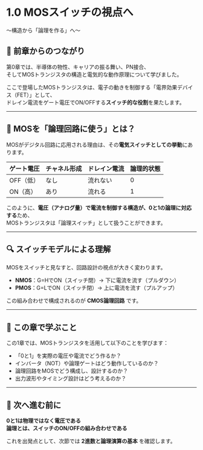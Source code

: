 # 1.0 MOSスイッチの視点へ  
〜構造から「論理を作る」へ〜

## 🔁 前章からのつながり

第0章では、半導体の物性、キャリアの振る舞い、PN接合、  
そしてMOSトランジスタの構造と電気的な動作原理について学びました。

ここで登場したMOSトランジスタは、電子の動きを制御する「電界効果デバイス（FET）」として、  
ドレイン電流をゲート電圧でON/OFFする**スイッチ的な役割**を果たします。

---

## 🔌 MOSを「論理回路に使う」とは？

MOSがデジタル回路に応用される理由は、その**電気スイッチとしての挙動**にあります。

| ゲート電圧 | チャネル形成 | ドレイン電流 | 論理的状態 |
|------------|----------------|----------------|----------------|
| OFF（低）   | なし            | 流れない        | 0             |
| ON（高）    | あり            | 流れる          | 1             |

このように、**電圧（アナログ量）で電流を制御する構造が、0と1の論理に対応する**ため、  
MOSトランジスタは「論理スイッチ」として扱うことができます。

---

## 🔍 スイッチモデルによる理解

MOSをスイッチと見なすと、回路設計の視点が大きく変わります。

- **NMOS**：G=HでON（スイッチ閉）→ 下に電流を流す（プルダウン）
- **PMOS**：G=LでON（スイッチ閉）→ 上に電流を流す（プルアップ）

この組み合わせで構成されるのが **CMOS論理回路** です。

---

## 🧭 この章で学ぶこと

この1章では、MOSトランジスタを活用して以下のことを学びます：

- 「0と1」を実際の電圧や電流でどう作るか？
- インバータ（NOT）や論理ゲートはどう動作しているのか？
- 論理回路をMOSでどう構成し、設計するのか？
- 出力波形やタイミング設計はどう考えるのか？

---

## 📘 次へ進む前に

**0と1は物理ではなく電圧である**  
**論理とは、スイッチのON/OFFの組み合わせである**

これを出発点として、次節では **2進数と論理演算の基本** を確認します。
